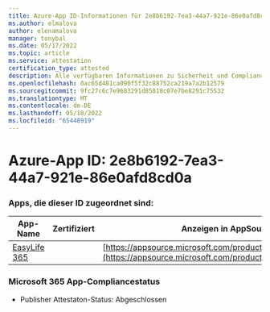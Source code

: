 ```yaml
---
title: Azure-App ID-Informationen für 2e8b6192-7ea3-44a7-921e-86e0afd8cd0a
ms.author: elmalova
author: elenamalova
manager: tonybal
ms.date: 05/17/2022
ms.topic: article
ms.service: attestation
certification_type: attested
description: Alle verfügbaren Informationen zu Sicherheit und Compliance für 2e8b6192-7ea3-44a7-921e-86e0afd8cd0a.
ms.openlocfilehash: 0ac65d481ca090f5f32c88752ca219a7a2b12579
ms.sourcegitcommit: 9fc27c6c7e9683291d85818c07e7be8291c75532
ms.translationtype: MT
ms.contentlocale: de-DE
ms.lasthandoff: 05/18/2022
ms.locfileid: "65448919"
---
```

# <a name="azure-app-id-2e8b6192-7ea3-44a7-921e-86e0afd8cd0a"></a>Azure-App ID: 2e8b6192-7ea3-44a7-921e-86e0afd8cd0a


### <a name="apps-associated-with-this-id"></a>Apps, die dieser ID zugeordnet sind:
| **App-Name** | **Zertifiziert** | **Anzeigen in AppSource** |
|--------------|---------------|-----------------------|
| [EasyLife 365](../forward/WA200003697.md) |  | [https://appsource.microsoft.com/product/office/WA200003697](https://appsource.microsoft.com/product/office/WA200003697) |

### <a name="microsoft-365-app-compliance-status"></a>Microsoft 365 App-Compliancestatus
- Publisher Attestaton-Status: Abgeschlossen
